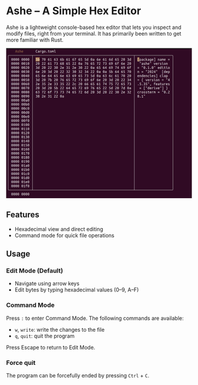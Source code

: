 # Ashe – A Simple Hex Editor

Ashe is a lightweight console-based hex editor that lets you inspect and modify files, right from
your terminal. It has primarily been written to get more familiar with Rust.

![Image of Ashe](screenshots/img.png "Ashe Example")

## Features

- Hexadecimal view and direct editing
- Command mode for quick file operations

## Usage

### Edit Mode (Default)

- Navigate using arrow keys
- Edit bytes by typing hexadecimal values (0–9, A–F)

### Command Mode

Press `:` to enter Command Mode. The following commands are available:

- `w`, `write`: write the changes to the file
- `q`, `quit`: quit the program

Press Escape to return to Edit Mode.

### Force quit

The program can be forcefully ended by pressing `Ctrl` + `C`.

